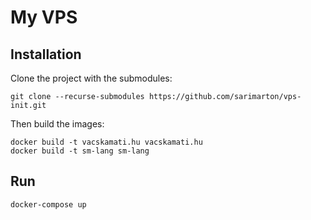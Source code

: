 # My VPS

## Installation

Clone the project with the submodules:

```
git clone --recurse-submodules https://github.com/sarimarton/vps-init.git
```

Then build the images:

```
docker build -t vacskamati.hu vacskamati.hu
docker build -t sm-lang sm-lang
```

## Run

```
docker-compose up
```
